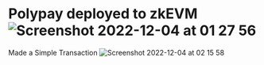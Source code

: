 # Polypay deployed to zkEVM![Screenshot 2022-12-04 at 01 27 56](https://user-images.githubusercontent.com/79017352/205467988-62f71576-c85c-41eb-81be-49bbb36b19f9.png)
Made a Simple Transaction
![Screenshot 2022-12-04 at 02 15 58](https://user-images.githubusercontent.com/79017352/205469324-c6214409-e4b2-4aad-a93a-15a69a136f3d.png)
